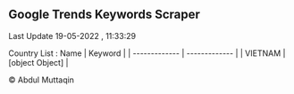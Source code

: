 

## Google Trends Keywords Scraper 
 
Last Update 19-05-2022 , 11:33:29

Country List :
 Name  | Keyword |
| ------------- | ------------- |
| VIETNAM | [object Object] |



© Abdul Muttaqin 
